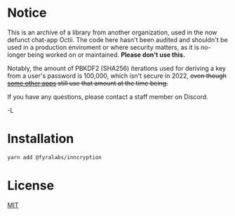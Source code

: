 # Notice

This is an archive of a library from another organization, used in the now defunct chat-app Octii. The code here hasn't been audited and shouldn't be used in a production enviroment or where security matters, as it is no-longer being worked on or maintained. **Please don't use this.**

Notably, the amount of PBKDF2 (SHA256) iterations used for deriving a key from a user's password is 100,000, which isn't secure in 2022, ~~even though [some other apps](https://bitwarden.com/help/what-encryption-is-used/#pbkdf2) still use that amount at the time being.~~

If you have any questions, please contact a staff member on Discord.

-L

# Installation

```sh
yarn add @fyralabs/inncryption
```

# License

[MIT](https://github.com/fyralabs/encryption/blob/master/LICENSE)
